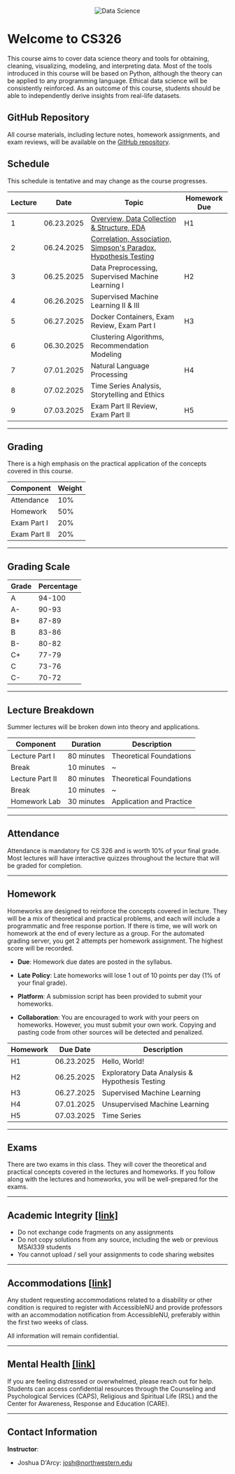 <p align="center">
    <img src="https://storage.googleapis.com/slide_assets/final_banner.gif" alt="Data Science"/>
</p>


# Welcome to CS326

This course aims to cover data science theory and tools for obtaining, cleaning, visualizing, modeling, and interpreting data. Most of the tools introduced in this course will be based on Python, although the theory can be applied to any programming language. Ethical data science will be consistently reinforced. As an outcome of this course, students should be able to independently derive insights from real-life datasets.

## GitHub Repository

All course materials, including lecture notes, homework assignments, and exam reviews, will be available on the [GitHub repository](https://github.com/drc-cs/summer25-cs326/).

## Schedule

This schedule is tentative and may change as the course progresses.

| Lecture | Date | Topic | Homework Due |
| --- | --- | --- | --- |
| 1 | 06.23.2025 | [Overview, Data Collection & Structure, EDA](https://drc-cs.github.io/SUMMER25-CS326/lectures/L1/#/) | H1 |
| 2 | 06.24.2025 | [Correlation, Association, Simpson's Paradox, Hypothesis Testing](https://drc-cs.github.io/SUMMER25-CS326/lectures/L2/#/) |  |
| 3 | 06.25.2025 | Data Preprocessing, Supervised Machine Learning I | H2 |
| 4 | 06.26.2025 | Supervised Machine Learning II & III |  |
| 5 | 06.27.2025 | Docker Containers, Exam Review, Exam Part I | H3 |
| 6 | 06.30.2025 | Clustering Algorithms, Recommendation Modeling | |
| 7 | 07.01.2025 | Natural Language Processing | H4 |
| 8 | 07.02.2025 | Time Series Analysis, Storytelling and Ethics | |
| 9 | 07.03.2025 | Exam Part II Review, Exam Part II | H5 |

------

## Grading

There is a high emphasis on the practical application of the concepts covered in this course.

| Component | Weight |
| --- | --- |
| Attendance | 10% |
| Homework | 50% |
| Exam Part I | 20% |
| Exam Part II | 20% |

------

## Grading Scale

| Grade | Percentage |
| --- | --- |
| A | 94-100 |
| A- | 90-93 |
| B+ | 87-89 |
| B | 83-86 |
| B- | 80-82 |
| C+ | 77-79 |
| C | 73-76 |
| C- | 70-72 |

------

## Lecture Breakdown

Summer lectures will be broken down into theory and applications.

| Component | Duration | Description |
| --- | --- | --- |
| Lecture Part I | 80 minutes | Theoretical Foundations |
| Break | 10 minutes | ~ |
| Lecture Part II | 80 minutes | Theoretical Foundations |
| Break | 10 minutes | ~ |
| Homework Lab | 30 minutes | Application and Practice |

------

## Attendance

Attendance is mandatory for CS 326 and is worth 10% of your final grade. Most lectures will have interactive quizzes throughout the lecture that will be graded for completion.

------

## Homework

Homeworks are designed to reinforce the concepts covered in lecture. They will be a mix of theoretical and practical problems, and each will include a programmatic and free response portion. If there is time, we will work on homework at the end of every lecture as a group. For the automated grading server, you get 2 attempts per homework assignment. The highest score will be recorded.

- **Due**: Homework due dates are posted in the syllabus.

- **Late Policy**: Late homeworks will lose 1 out of 10 points per day (1% of your final grade).

- **Platform**: A submission script has been provided to submit your homeworks.

- **Collaboration**: You are encouraged to work with your peers on homeworks. However, you must submit your own work. Copying and pasting code from other sources will be detected and penalized.

| Homework | Due Date | Description |
| --- | --- | --- |
| H1 | 06.23.2025 | Hello, World! |
| H2 | 06.25.2025| Exploratory Data Analysis & Hypothesis Testing |
| H3 | 06.27.2025 | Supervised Machine Learning |
| H4 | 07.01.2025 | Unsupervised Machine Learning |
| H5 | 07.03.2025 | Time Series |

------

## Exams

There are two exams in this class. They will cover the theoretical and practical concepts covered in the lectures and homeworks. If you follow along with the lectures and homeworks, you will be well-prepared for the exams.

------

## Academic Integrity [[link]](https://www.northwestern.edu/provost/policies-procedures/academic-integrity/index.html)

- Do not exchange code fragments on any assignments
- Do not copy solutions from any source, including the web or previous MSAI339 students
- You cannot upload / sell your assignments to code sharing websites

------

## Accommodations [[link]](https://www.registrar.northwestern.edu/registration-graduation/northwestern-university-syllabus-standards.html#accessibility)

Any student requesting accommodations related to a disability or other condition is required to register with AccessibleNU and provide professors with an accommodation notification from AccessibleNU, preferably within the first two weeks of class. 

All information will remain confidential.

------

## Mental Health [[link]](https://www.registrar.northwestern.edu/registration-graduation/northwestern-university-syllabus-standards.html#wellness-and-health)

If you are feeling distressed or overwhelmed, please reach out for help. Students can access confidential resources through the Counseling and Psychological Services (CAPS), Religious and Spiritual Life (RSL) and the Center for Awareness, Response and Education (CARE).

-----

## Contact Information

**Instructor**:
- Joshua D'Arcy: josh@northwestern.edu

